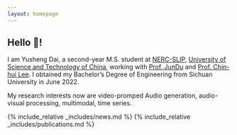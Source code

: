 ```yaml
---
layout: homepage
---
```


## Hello 👋!

I am Yusheng Dai, a second-year M.S. student at [NERC-SLIP](http://nelslip.ustc.edu.cn/main.htm), [University of Science and Technology of China](https://en.ustc.edu.cn), working with [Prof. JunDu](https://scholar.google.com/citations?user=iHb6ScQAAAAJ&hl=zh-CN) and [Prof. Chin-hui Lee](https://scholar.google.com.hk/citations?hl=zh-CN&user=k4k05hcAAAAJ). I obtained my Bachelor’s Degree of Engineering from Sichuan University in June 2022.

My research interests now are video-promped Audio generation, audio-visual processing, multimodal, time series.

{% include_relative _includes/news.md %}
{% include_relative _includes/publications.md %}
